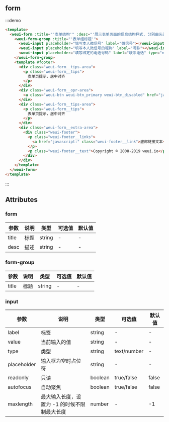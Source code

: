 ## form

:::demo

```html
<template>
  <weui-form :title="'表单结构'" :desc="'展示表单页面的信息结构样式, 分别由头部区域/控件区域/提示区域/操作区域和底部信息区域组成。'" >
    <weui-form-group :title="'表单组标题'">
      <weui-input placeholder="填写本人微信号" label="微信号"></weui-input>
      <weui-input placeholder="填写本人微信号的昵称" label="昵称"></weui-input>
      <weui-input placeholder="填写绑定的电话号码" label="联系电话" type="number" pattern="[0-9]*"></weui-input>
    </weui-form-group>
    <template #footer>
      <div class="weui-form__tips-area">
        <p class="weui-form__tips">
          表单页提示，居中对齐
        </p>
      </div>
      <div class="weui-form__opr-area">
        <a class="weui-btn weui-btn_primary weui-btn_disabled" href="javascript:" id="showTooltips">确定</a>
      </div>
      <div class="weui-form__tips-area">
        <p class="weui-form__tips">
          表单页提示，居中对齐
        </p>
      </div>
      <div class="weui-form__extra-area">
        <div class="weui-footer">
          <p class="weui-footer__links">
            <a href="javascript:" class="weui-footer__link">底部链接文本</a>
          </p>
          <p class="weui-footer__text">Copyright © 2008-2019 weui.io</p>
        </div>
      </div>
    </template>
  </weui-form>
</template>
```

:::

## Attributes

### form

| 参数  | 说明 | 类型    | 可选值 | 默认值 |
| ----- | ---- | ------ | ------ | ------ |
| title | 标题 | string | -      | -      |
| desc | 描述 | string | -      | -      |

### form-group

| 参数  | 说明 | 类型    | 可选值 | 默认值 |
| ----- | ---- | ------ | ------ | ------ |
| title | 标题 | string | -      | -      |

### input

| 参数  | 说明 | 类型    | 可选值 | 默认值 |
| ----- | ---- | ------ | ------ | ------ |
| label | 标签 | string | -      | -      |
| value | 当前输入的值 | string | - | - |
| type | 类型 | string | text/number | - |
| placeholder | 输入框为空时占位符 | string | - | - |
| readonly | 只读 | boolean | true/false | false |
| autofocus | 自动聚焦 | boolean | true/false | false |
| maxlength | 最大输入长度，设置为 -1 的时候不限制最大长度 | number | - | -1 |
